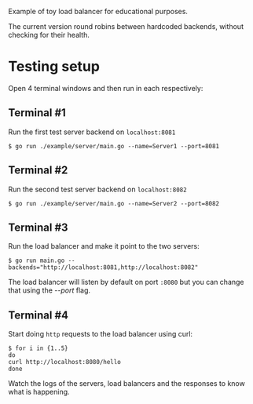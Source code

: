 Example of toy load balancer for educational purposes.

The current version round robins between hardcoded backends, without checking
for their health.

# Testing setup

Open 4 terminal windows and then run in each respectively:

## Terminal #1

Run the first test server backend on `localhost:8081`
```
$ go run ./example/server/main.go --name=Server1 --port=8081
```

## Terminal #2
Run the second test server backend on `localhost:8082`
```
$ go run ./example/server/main.go --name=Server2 --port=8082
```

## Terminal #3
Run the load balancer and make it point to the two servers:
```
$ go run main.go --backends="http://localhost:8081,http://localhost:8082"
```

The load balancer will listen by default on port `:8080` but you can change that
using the *--port* flag.

## Terminal #4
Start doing `http` requests to the load balancer using curl:

```
$ for i in {1..5}
do
curl http://localhost:8080/hello
done
```

Watch the logs of the servers, load balancers and the responses to
know what is happening.
